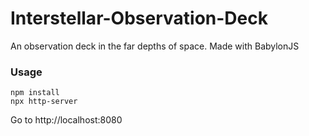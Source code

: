 # Interstellar-Observation-Deck
An observation deck in the far depths of space. Made with BabylonJS


### Usage
```
npm install
npx http-server
```

Go to http://localhost:8080


